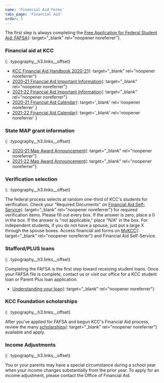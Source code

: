 ```yaml
---
name: 'Financial Aid Forms'
tabs_page: 'Financial Aid'
order: 3
---
```


The first step is always completing the [Free Application for Federal Student Aid: FAFSA](http://www.fafsa.gov/){: target="_blank" rel="noopener noreferrer"}.

### Financial aid at KCC
{: .typography__h3.links__offset}

* [KCC Financial Aid Handbook 2020-21](../uploads/pdf/20-21%20Financial%20Aid%20Handbook_opt.pdf){: target="_blank" rel="noopener noreferrer"}
* [2020-21 Financial Aid Important Information](../uploads/pdf/20-21%20Financial%20Aid%20Important%20Information.pdf){: target="_blank" rel="noopener noreferrer"}
* [2021-22 Financial Aid Important Information](../uploads/pdf/21-22%20Financial%20Aid%20Important%20Information.pdf){: target="_blank" rel="noopener noreferrer"}
* [2020-21 Financial Aid Calendar](../uploads/pdf/2020-21%20Financial%20Aid%20Calendar_and%20Quick%20Info.pdf){: target='_blank' rel='noopener noreferrer' }
* [2021-22 Financial Aid Calendar](../uploads/pdf/21-22%20Financial%20Aid%20Calendar.pdf){: target='_blank' rel='noopener noreferrer' }

### State MAP grant information
{: .typography__h3.links__offset}

* [2020-21 Map Award Announcement](../uploads/pdf/20-21%20MAP%20Award%20Announcement.pdf){: target="_blank" rel="noopener noreferrer"}
* [2021-22 Map Award Announcement​](../uploads/pdf/21-22%20MAP%20Award%20Announcement.pdf){: target="_blank" rel="noopener noreferrer"}

### Verification selection
{: .typography__h3.links__offset}

The federal process selects at random one-third of KCC's students for verification. Check your "Required Documents" on [Financial Aid Self-Service](https://selfservice.kcc.edu/Student/FinancialAid/Home){: target="_blank" rel="noopener noreferrer"} for required verification items. Please fill out every box. If the answer is zero, place a 0 in the box. If the answer is "not applicable," place "N/A" in the box. For independent students, if you do not have a spouse, just put a large X through the spouse boxes. Access financial aid forms on [MyKCC](https://my.kcc.edu/services/financialaid/Pages/default.aspx){: target="_blank" rel="noopener noreferrer"} and Financial Aid Self-Service.

### Stafford/PLUS loans
{: .typography__h3.links__offset}

Completing the FAFSA is the first step toward receiving student loans. Once your FAFSA file is complete, contact us or visit our office for a KCC student loan or Parent Plus loan application.

* [Understanding your loan](../uploads/understanding-federal-direct-staff-Loan.pdf){: target="_blank" rel="noopener noreferrer"}

### KCC Foundation scholarships
{: .typography__h3.links__offset}

After you've applied for FAFSA and begun KCC's Financial Aid process, review the many [scholarships](http://foundation.kcc.edu/scholarships/){: target="_blank" rel="noopener noreferrer"} available and apply.

### Income Adjustments
{: .typography__h3.links__offset}

You or your parents may have a special circumstance during a school year when your income changes substantially from the prior year. To apply for an income adjustment, please contact the Office of Financial Aid.​​​​
